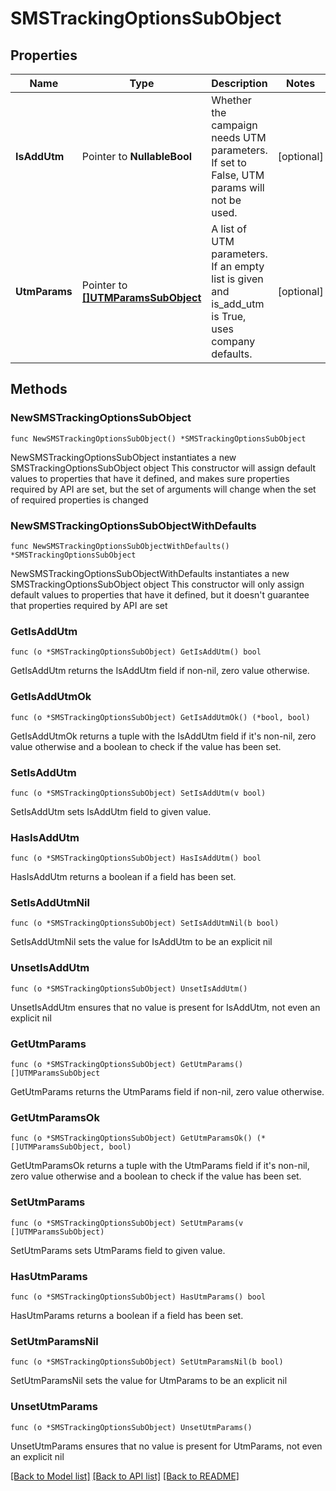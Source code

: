 # SMSTrackingOptionsSubObject

## Properties

Name | Type | Description | Notes
------------ | ------------- | ------------- | -------------
**IsAddUtm** | Pointer to **NullableBool** | Whether the campaign needs UTM parameters. If set to False, UTM params will not be used. | [optional] 
**UtmParams** | Pointer to [**[]UTMParamsSubObject**](UTMParamsSubObject.md) | A list of UTM parameters. If an empty list is given and is_add_utm is True, uses company defaults. | [optional] 

## Methods

### NewSMSTrackingOptionsSubObject

`func NewSMSTrackingOptionsSubObject() *SMSTrackingOptionsSubObject`

NewSMSTrackingOptionsSubObject instantiates a new SMSTrackingOptionsSubObject object
This constructor will assign default values to properties that have it defined,
and makes sure properties required by API are set, but the set of arguments
will change when the set of required properties is changed

### NewSMSTrackingOptionsSubObjectWithDefaults

`func NewSMSTrackingOptionsSubObjectWithDefaults() *SMSTrackingOptionsSubObject`

NewSMSTrackingOptionsSubObjectWithDefaults instantiates a new SMSTrackingOptionsSubObject object
This constructor will only assign default values to properties that have it defined,
but it doesn't guarantee that properties required by API are set

### GetIsAddUtm

`func (o *SMSTrackingOptionsSubObject) GetIsAddUtm() bool`

GetIsAddUtm returns the IsAddUtm field if non-nil, zero value otherwise.

### GetIsAddUtmOk

`func (o *SMSTrackingOptionsSubObject) GetIsAddUtmOk() (*bool, bool)`

GetIsAddUtmOk returns a tuple with the IsAddUtm field if it's non-nil, zero value otherwise
and a boolean to check if the value has been set.

### SetIsAddUtm

`func (o *SMSTrackingOptionsSubObject) SetIsAddUtm(v bool)`

SetIsAddUtm sets IsAddUtm field to given value.

### HasIsAddUtm

`func (o *SMSTrackingOptionsSubObject) HasIsAddUtm() bool`

HasIsAddUtm returns a boolean if a field has been set.

### SetIsAddUtmNil

`func (o *SMSTrackingOptionsSubObject) SetIsAddUtmNil(b bool)`

 SetIsAddUtmNil sets the value for IsAddUtm to be an explicit nil

### UnsetIsAddUtm
`func (o *SMSTrackingOptionsSubObject) UnsetIsAddUtm()`

UnsetIsAddUtm ensures that no value is present for IsAddUtm, not even an explicit nil
### GetUtmParams

`func (o *SMSTrackingOptionsSubObject) GetUtmParams() []UTMParamsSubObject`

GetUtmParams returns the UtmParams field if non-nil, zero value otherwise.

### GetUtmParamsOk

`func (o *SMSTrackingOptionsSubObject) GetUtmParamsOk() (*[]UTMParamsSubObject, bool)`

GetUtmParamsOk returns a tuple with the UtmParams field if it's non-nil, zero value otherwise
and a boolean to check if the value has been set.

### SetUtmParams

`func (o *SMSTrackingOptionsSubObject) SetUtmParams(v []UTMParamsSubObject)`

SetUtmParams sets UtmParams field to given value.

### HasUtmParams

`func (o *SMSTrackingOptionsSubObject) HasUtmParams() bool`

HasUtmParams returns a boolean if a field has been set.

### SetUtmParamsNil

`func (o *SMSTrackingOptionsSubObject) SetUtmParamsNil(b bool)`

 SetUtmParamsNil sets the value for UtmParams to be an explicit nil

### UnsetUtmParams
`func (o *SMSTrackingOptionsSubObject) UnsetUtmParams()`

UnsetUtmParams ensures that no value is present for UtmParams, not even an explicit nil

[[Back to Model list]](../README.md#documentation-for-models) [[Back to API list]](../README.md#documentation-for-api-endpoints) [[Back to README]](../README.md)



